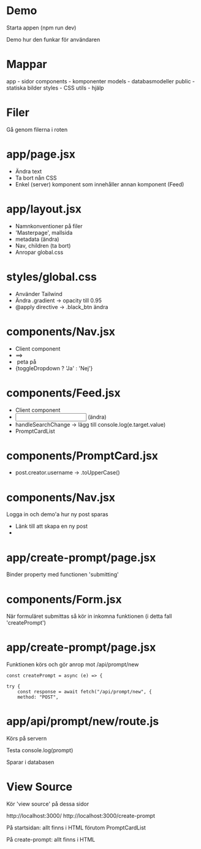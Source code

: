 
# Demo

Starta appen (npm run dev)

Demo hur den funkar för användaren

# Mappar

app - sidor
components - komponenter
models - databasmodeller
public - statiska bilder
styles - CSS
utils - hjälp

# Filer

Gå genom filerna i roten


# app/page.jsx

- Ändra text
- Ta bort nån CSS
- Enkel (server) komponent som innehåller annan komponent (Feed)

# app/layout.jsx

- Namnkonventioner på filer
- 'Masterpage', mallsida
- metadata (ändra)
- Nav, children (ta bort)
- Anropar global.css

# styles/global.css

- Använder Tailwind
- Ändra .gradient -> opacity till 0.95
- @apply directive -> .black_btn ändra

# components/Nav.jsx

- Client component
- <Link href='/'/> ==><Link href='/profile'/>
- <Image/> peta på
- <div>{toggleDropdown ? 'Ja' : 'Nej'}</div>

# components/Feed.jsx

- Client component
- <input placeholder /> (ändra)
- handleSearchChange -> lägg till  console.log(e.target.value)
- PromptCardList

# components/PromptCard.jsx

- post.creator.username -> .toUpperCase()

# components/Nav.jsx

Logga in och demo'a hur ny post sparas

- Länk till att skapa en ny post
- <Link href='/create-prompt'

# app/create-prompt/page.jsx

Binder property med functionen 'submitting'

<Form handleSubmit={createPrompt} />

# components/Form.jsx

När formuläret submittas så kör in inkomna funktionen (i detta fall 'createPrompt')

<form onSubmit={handleSubmit} />

# app/create-prompt/page.jsx

Funktionen körs och gör anrop mot /api/prompt/new

    const createPrompt = async (e) => {

    try {
        const response = await fetch("/api/prompt/new", {
        method: "POST",

# app/api/prompt/new/route.js

Körs på servern

Testa console.log(prompt)

Sparar i databasen

# View Source

Kör 'view source' på dessa sidor

http://localhost:3000/
http://localhost:3000/create-prompt

På startsidan: allt finns i HTML förutom PromptCardList

På create-prompt: allt finns i HTML

